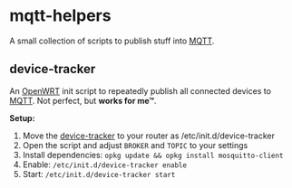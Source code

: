# mqtt-helpers

A small collection of scripts to publish stuff into [MQTT](https://mqtt.org/).

## device-tracker

An [OpenWRT](https://openwrt.org/) init script to repeatedly publish all connected devices to [MQTT](https://mqtt.org/). Not perfect, but **works for me™**.

**Setup:**
1. Move the [device-tracker](./device-tracker) to your router as /etc/init.d/device-tracker
2. Open the script and adjust `BROKER` and `TOPIC` to your settings
3. Install dependencies: `opkg update && opkg install mosquitto-client`
4. Enable: `/etc/init.d/device-tracker enable`
5. Start: `/etc/init.d/device-tracker start`
